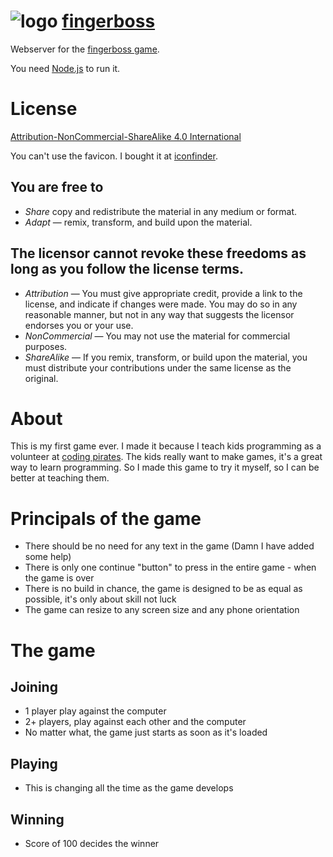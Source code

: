 # ![logo](http://fingerboss.com/favicon-32x32.png) [fingerboss](http://www.fingerboss.com)

Webserver for the [fingerboss game](http://fingerboss.com).

You need [Node.js](http://nodejs.org) to run it.

# License
[Attribution-NonCommercial-ShareAlike 4.0 International](http://creativecommons.org/licenses/by-nc-sa/4.0/)

You can't use the favicon. I bought it at [iconfinder](http://iconfinder.com).


## You are free to
- *Share* copy and redistribute the material in any medium or format. 
- *Adapt* — remix, transform, and build upon the material. 

## The licensor cannot revoke these freedoms as long as you follow the license terms.
- *Attribution* — You must give appropriate credit, provide a link to the license, and indicate if changes were made. You may do so in any reasonable manner, but not in any way that suggests the licensor endorses you or your use.
- *NonCommercial* — You may not use the material for commercial purposes.
- *ShareAlike* — If you remix, transform, or build upon the material, you must distribute your contributions under the same license as the original.

# About
This is my first game ever. I made it because I teach kids programming as a volunteer at 
[coding pirates](http://codingpirates.dk/).
The kids really want to make games, it's a great way to learn programming. So I made this game to try it myself, so
I can be better at teaching them.

# Principals of the game
- There should be no need for any text in the game (Damn I have added some help)
- There is only one continue "button" to press in the entire game - when the game is over
- There is no build in chance, the game is designed to be as equal as possible, it's only about skill not luck
- The game can resize to any screen size and any phone orientation

# The game

## Joining
- 1 player play against the computer
- 2+ players, play against each other and the computer
- No matter what, the game just starts as soon as it's loaded

## Playing
- This is changing all the time as the game develops

## Winning
- Score of 100 decides the winner
